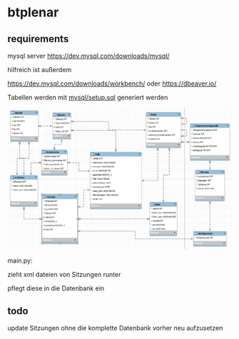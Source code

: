 # btplenar


## requirements
 mysql server https://dev.mysql.com/downloads/mysql/
 
 hilfreich ist außerdem 
 
 https://dev.mysql.com/downloads/workbench/ oder https://dbeaver.io/
 
 Tabellen werden mit [mysql/setup.sql](mysql/setup.sql) generiert werden
 
 ![Database EER Diagram](mysql/dbschema.png)

main.py:

  zieht xml dateien von Sitzungen runter
  
  pflegt diese in die Datenbank ein
  
  
## todo
  
  update Sitzungen ohne die komplette Datenbank vorher neu aufzusetzen
  
